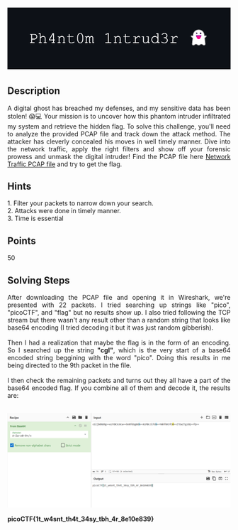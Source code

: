 # ![Title](additional-files/phantom-intruder-title.png)

## Description

<div style="text-align: justify">
A digital ghost has breached my defenses, and my sensitive data has been stolen! 😱💻 Your mission is to uncover how this phantom intruder infiltrated my system and retrieve the hidden flag.
To solve this challenge, you'll need to analyze the provided PCAP file and track down the attack method. The attacker has cleverly concealed his moves in well timely manner. Dive into the network traffic, apply the right filters and show off your forensic prowess and unmask the digital intruder! Find the PCAP file here <a href="additional-files/myNetworkTraffic.pcap" download>Network Traffic PCAP file</a> and try to get the flag.
</div>

## Hints

<div style="text-align: justify">
1. Filter your packets to narrow down your search. <br>
2. Attacks were done in timely manner. <br>
3. Time is essential <br>
</div>

## Points

50

## Solving Steps

<div style="text-align: justify"> After downloading the PCAP file and opening it in Wireshark, we're presented with 22 packets. I tried searching up strings like "pico", "picoCTF", and "flag" but no results show up. I also tried following the TCP stream but there wasn't any result other than a random string that looks like base64 encoding (I tried decoding it but it was just random gibberish).</div><br>

<div style="text-align: justify"> Then I had a realization that maybe the flag is in the form of an encoding. So I searched up the string <b>"cgl"</b>, which is the very start of a base64 encoded string beggining with the word "pico". Doing this results in me being directed to the 9th packet in the file.</div><br>

<div style="text-align: justify">I then check the remaining packets and turns out they all have a part of the base64 encoded flag. If you combine all of them and decode it, the results are: </div><br>

![Title](additional-files/Decoded-Flag.png)<br>

<b>picoCTF{1t_w4snt_th4t_34sy_tbh_4r_8e10e839}</b>
